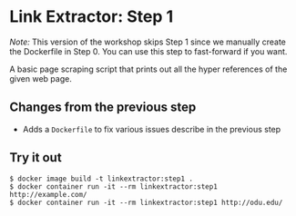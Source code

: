 # Link Extractor: Step 1

*Note:* This version of the workshop skips Step 1 since we manually create the Dockerfile in Step 0.
You can use this step to fast-forward if you want.

A basic page scraping script that prints out all the hyper references of the given web page.

## Changes from the previous step

* Adds a `Dockerfile` to fix various issues describe in the previous step

## Try it out

```
$ docker image build -t linkextractor:step1 .
$ docker container run -it --rm linkextractor:step1 http://example.com/
$ docker container run -it --rm linkextractor:step1 http://odu.edu/
```
